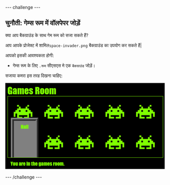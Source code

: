 \--- challenge \---

## चुनौती: गेम्स रूम में वॉलपेपर जोड़ें

क्या आप बैकग्राउंड के साथ गेम रूम को सजा सकते हैं?

आप आपके प्रोजेक्ट में शामिल` space-invader.png ` बैकग्राउंड का उपयोग कर सकते हैं|

आपको इसकी आवश्यकता होगी:

+ गेम्स रूम के लिए ` .रूम ` सीएसएस मे एक ` बैकग्राउंड ` जोड़ें। 

सजाया कमरा इस तरह दिखना चाहिए:

![स्क्रीनशॉट](images/rooms-games-finished.png)

\--- /challenge \---